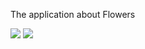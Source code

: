 The application about Flowers

![](https://github.com/Laura555-p/flowers/blob/master/assets/images/1_flower.PNG)
![](https://github.com/Laura555-p/flowers/blob/master/assets/images/2_flower.PNG)
